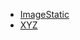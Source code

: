 - [ImageStatic](/openlayers/source/image-static/README.md)
- [XYZ](/openlayers/source/xyz/README.md)